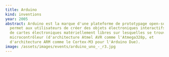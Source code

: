 ```yaml
---
title: Arduino
kind: inventions
year: 2005
abstract: Arduino est la marque d'une plateforme de prototypage open-source qui
  permet aux utilisateurs de créer des objets électroniques interactifs à partir
  de cartes électroniques matériellement libres sur lesquelles se trouve un
  microcontrôleur (d'architecture Atmel AVR comme l'Atmega328p, et
  d'architecture ARM comme le Cortex-M3 pour l'Arduino Due).
image: /assets/images/events/arduino_uno_-_r3.jpg
---
```

